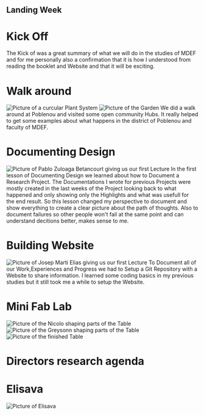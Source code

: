 ## Landing Week

# Kick Off
The Kick of was a great summary of what we will do in the studies of MDEF and for me personally also a confirmation that it is how I understood from reading the booklet and Website and that it will be exciting.


# Walk around
![Picture of a curcular Plant System](../../images/Bearbeitet/IMG_8566.jpg)
![Picture of the Garden](../../images/Bearbeitet/IMG_8567.jpg)
We did a walk around at Poblenou and visited some open community Hubs. It really helped to get some examples about what happens in the district of Poblenou and faculty of MDEF.


# Documenting Design
![Picture of Pablo Zuloaga Betancourt giving us our first Lecture](../../images/Bearbeitet/IMG_8571.jpg)
In the first lesson of Documenting Design we learned about how to Document a Research Project. The Documentations I wrote for previous Projects were mostly created in the last weeks of the Project looking back to what happened and only showing only the Highlights and what was usefull for the end result. So this lesson changed my perspective to document and show everything to create a clear picture about the path of thoughts. Also to document failures so other people won't fail at the same point and can understand decitions better, makes sense to me. 

# Building Website
![Picture of Josep Marti Elias giving us our first Lecture](../../images/Bearbeitet/IMG_8572.jpg)
To Document all of our Work,Experiences and Progress we had to Setup a Git Repository with a Website to share information. I learned some coding basics in my previous studies but it still took me a while to setup the Website.

# Mini Fab Lab
![Picture of the Nicolo shaping parts of the Table](../../images/Bearbeitet/IMG_8574.jpg)
![Picture of the Greysonn shaping parts of the Table](../../images/Bearbeitet/IMG_8575.jpg)
![Picture of the finished Table](../../images/Bearbeitet/IMG_8581.jpg)



# Directors research agenda 

# Elisava
![Picture of Elisava](../../images/Bearbeitet/IMG_8584.jpg)